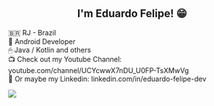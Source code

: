 <h2 align="center">I'm Eduardo Felipe! 😁</h2>

🇧🇷 RJ - Brazil  
📱 Android Developer   
🖱 Java / Kotlin and others  
📺 Check out my Youtube Channel: youtube.com/channel/UCYcwwX7nDU_U0FP-TsXMwVg  
🏢 Or maybe my Linkedin: linkedin.com/in/eduardo-felipe-dev  

![](https://komarev.com/ghpvc/?username=edufelip)
